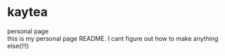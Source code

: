 kaytea
======

personal page<br/>
this is my personal page README.  I cant figure out how to make anything else(!!!)
